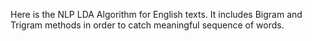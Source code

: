 Here is the NLP LDA Algorithm for English texts. It includes Bigram and Trigram methods in order to catch meaningful sequence of words.
